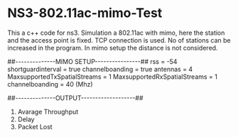 # NS3-802.11ac-mimo-Test
This a c++ code for ns3. 
Simulation a 802.11ac with mimo, here the station and the access point is fixed.
TCP connection is used.
No of stations can be increased in the program.
In mimo setup the distance is not considered.


##--------------MIMO SETUP----------------##
rss = -54
shortguardinterval = true
channelboanding = true
antennas = 4
MaxsupportedTxSpatialStreams = 1
MaxsupportedRxSpatialStreams = 1
channelboanding = 40 (Mhz)

##--------------OUTPUT-------------------##
1. Avarage Throughput
2. Delay
3. Packet Lost
